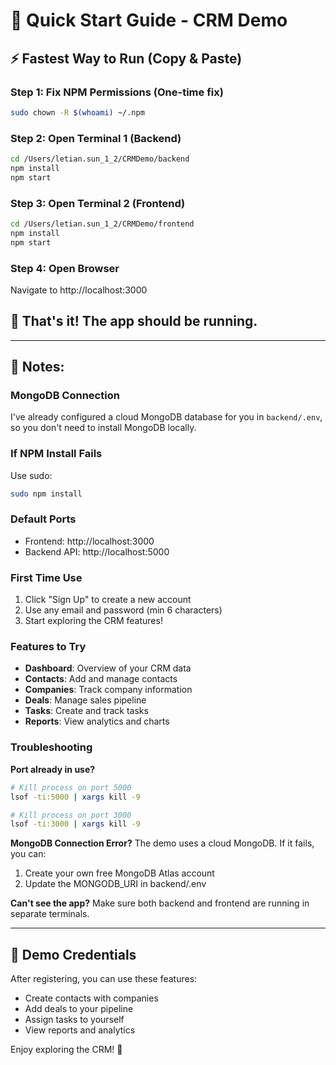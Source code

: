 # 🚀 Quick Start Guide - CRM Demo

## ⚡ Fastest Way to Run (Copy & Paste)

### Step 1: Fix NPM Permissions (One-time fix)
```bash
sudo chown -R $(whoami) ~/.npm
```

### Step 2: Open Terminal 1 (Backend)
```bash
cd /Users/letian.sun_1_2/CRMDemo/backend
npm install
npm start
```

### Step 3: Open Terminal 2 (Frontend)
```bash
cd /Users/letian.sun_1_2/CRMDemo/frontend
npm install  
npm start
```

### Step 4: Open Browser
Navigate to http://localhost:3000

## 🎉 That's it! The app should be running.

---

## 📝 Notes:

### MongoDB Connection
I've already configured a cloud MongoDB database for you in `backend/.env`, so you don't need to install MongoDB locally.

### If NPM Install Fails
Use sudo:
```bash
sudo npm install
```

### Default Ports
- Frontend: http://localhost:3000
- Backend API: http://localhost:5000

### First Time Use
1. Click "Sign Up" to create a new account
2. Use any email and password (min 6 characters)
3. Start exploring the CRM features!

### Features to Try
- **Dashboard**: Overview of your CRM data
- **Contacts**: Add and manage contacts
- **Companies**: Track company information
- **Deals**: Manage sales pipeline
- **Tasks**: Create and track tasks
- **Reports**: View analytics and charts

### Troubleshooting

**Port already in use?**
```bash
# Kill process on port 5000
lsof -ti:5000 | xargs kill -9

# Kill process on port 3000
lsof -ti:3000 | xargs kill -9
```

**MongoDB Connection Error?**
The demo uses a cloud MongoDB. If it fails, you can:
1. Create your own free MongoDB Atlas account
2. Update the MONGODB_URI in backend/.env

**Can't see the app?**
Make sure both backend and frontend are running in separate terminals.

---

## 🎨 Demo Credentials

After registering, you can use these features:
- Create contacts with companies
- Add deals to your pipeline
- Assign tasks to yourself
- View reports and analytics

Enjoy exploring the CRM! 🎉